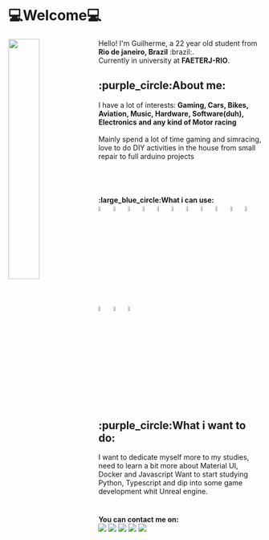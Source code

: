 # :computer:Welcome:computer:

<img src="https://user-images.githubusercontent.com/54013549/208317786-33c283fc-dba2-4614-a798-1840cc12a01f.svg" width="35%" align="Left">

<p Align="left">
  Hello! I'm Guilherme, a 22 year old student from <strong>Rio de janeiro, Brazil</strong> :brazil:. <br>
  Currently in university at <strong>FAETERJ-RIO</strong>. <br>
</p>
<h2>:purple_circle:About me:</h2>
<p Align="left">
  I have a lot of interests: <strong>Gaming, Cars, Bikes, Aviation, Music, Hardware, Software(duh), Electronics and any kind of Motor racing</strong><Br><Br>
  Mainly spend a lot of time gaming and simracing, love to do DIY activities in the house from small repair to full arduino projects
</p>

<h1>
</h1>
  
  <br>
  
  

<p align="left"><strong>:large_blue_circle:What i can use:<br></strong>     
    <img src="https://cdn.jsdelivr.net/gh/devicons/devicon/icons/docker/docker-plain.svg" width= "5%"max-width="50px"/>
    <img src="https://cdn.jsdelivr.net/gh/devicons/devicon/icons/postgresql/postgresql-plain-wordmark.svg" width= "5%"max-width="50px"/>
    <img src="https://cdn.jsdelivr.net/gh/devicons/devicon/icons/figma/figma-original.svg" width= "5%"max-width="50px"/>
    <img src="https://cdn.jsdelivr.net/gh/devicons/devicon/icons/arduino/arduino-original-wordmark.svg" width= "5%"max-width="50px"/>
    <img src="https://cdn.jsdelivr.net/gh/devicons/devicon/icons/ifttt/ifttt-original.svg" width= "5%"max-width="50px"/>
    <img src="https://cdn.jsdelivr.net/gh/devicons/devicon/icons/html5/html5-original.svg" width= "5%"max-width="50px"/>
    <img src="https://cdn.jsdelivr.net/gh/devicons/devicon/icons/css3/css3-original.svg" width= "5%"max-width="50px"/>
    <img src="https://cdn.jsdelivr.net/gh/devicons/devicon/icons/c/c-original.svg" width= "5%"max-width="50px"/>   
    <img src="https://cdn.jsdelivr.net/gh/devicons/devicon/icons/csharp/csharp-original.svg" width= "5%"max-width="50px"/>
    <img src="https://cdn.jsdelivr.net/gh/devicons/devicon/icons/java/java-original.svg" width= "5%"max-width="50px"/>
    <img src="https://cdn.jsdelivr.net/gh/devicons/devicon/icons/javascript/javascript-original.svg" width= "5%"max-width="50px"/>
    <img src="https://cdn.jsdelivr.net/gh/devicons/devicon/icons/nodejs/nodejs-original.svg" width= "5%"max-width="50px"/>
    <img src="https://cdn.jsdelivr.net/gh/devicons/devicon/icons/materialui/materialui-original.svg" width= "5%"max-width="50px"/>
    <img src="https://cdn.jsdelivr.net/gh/devicons/devicon/icons/react/react-original.svg" width= "5%"max-width="50px"/>          
</p>

<h2>:purple_circle:What i want to do:</h2>
<p>
  I want to dedicate myself more to my studies, need to learn a bit more about Material UI, Docker and Javascript
  Want to start studying Python, Typescript and dip into some game development whit Unreal engine.
</p>
<h1></h1>

<p>
  <strong>You can contact me on: </strong><br>
  <a href="mailto:guilam.dev@gmail.com" alt="Gmail">
  <img src="https://img.shields.io/badge/-Gmail-FF0000?style=flat-square&labelColor=FF0000&logo=gmail&logoColor=white&link=guilam.dev@gmail.com" /></a>
  
  <a href="https://www.linkedin.com/in/guilherme-almeida-ab1aa0206/" alt="Linkedin">
  <img src="https://img.shields.io/badge/-Linkedin-0e76a8?style=flat-square&logo=Linkedin&logoColor=white&link=https://www.linkedin.com/in/guilherme-almeida-ab1aa0206/" /></a>
  
  <a href="https://wa.me/552197571149" alt="WhatsApp">
  <img src="https://img.shields.io/badge/-WhatsApp-25d366?style=flat-square&labelColor=25d366&logo=whatsapp&logoColor=white&link=https://wa.me/5521975711492"/></a>
  
  <a href="https://discord.com/users/301415044527161344" alt="Discord">
  <img src="https://img.shields.io/badge/-Discord-7289da?style=flat-square&labelColor=7289da&logo=Discord&logoColor=white&link=https://discord.com/users/301415044527161344"/></a>
  
  <a href="https://twitter.com/Guil0Baka" alt="Twitter">
  <img src="https://img.shields.io/badge/-Twitter-1DA1F2?style=flat-square&labelColor=1DA1F2&logo=Twitter&logoColor=white&link=https://twitter.com/Guil0Baka"/></a>
  
</p>
<!---
Guil-Baka/Guil-Baka is a ✨ special ✨ repository because its `README.md` (this file) appears on your GitHub profile.
You can click the Preview link to take a look at your changes.
--->

<!---
![undraw_firmware_re_fgdy](https://user-images.githubusercontent.com/54013549/208317786-33c283fc-dba2-4614-a798-1840cc12a01f.svg)

--->
